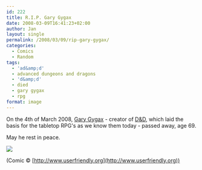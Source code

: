 ```yaml
---
id: 222
title: R.I.P. Gary Gygax
date: 2008-03-09T16:41:23+02:00
author: Jan
layout: single
permalink: /2008/03/09/rip-gary-gygax/
categories:
  - Comics
  - Random
tags:
  - 'ad&amp;d'
  - advanced dungeons and dragons
  - 'd&amp;d'
  - died
  - gary gygax
  - rpg
format: image
---
```

On the 4th of March 2008, [Gary Gygax](http://en.wikipedia.org/wiki/Gary_Gygax) - creator of [D&D](http://en.wikipedia.org/wiki/Dungeons_&_Dragons), which laid the basis for the tabletop RPG's as we know them today - passed away, age 69. 

May he rest in peace.

![](/assets/images/2008/02/uf011309-sm.gif)

(Comic &copy; [http://www.userfriendly.org](http://www.userfriendly.org))
